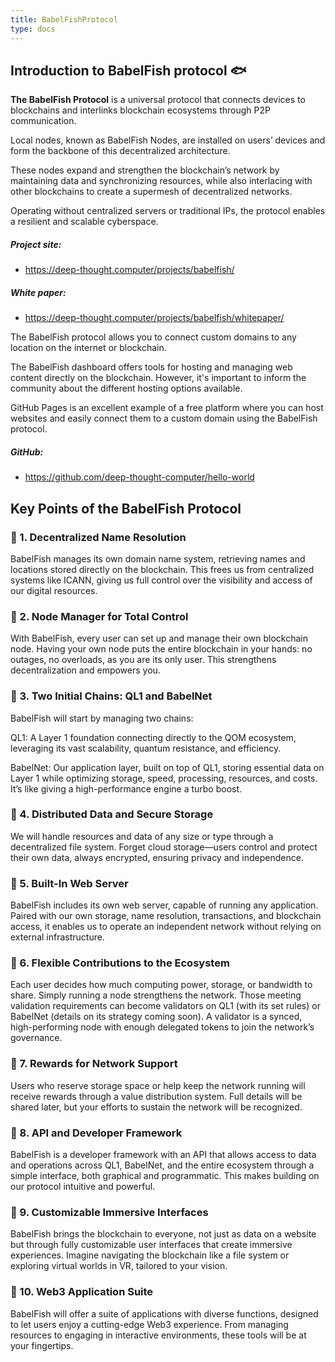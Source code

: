```yaml
---
title: BabelFishProtocol
type: docs
---
```

## Introduction to BabelFish protocol 🐟

**The BabelFish Protocol**  is a universal protocol that connects devices to blockchains and interlinks blockchain ecosystems through P2P communication. 

Local nodes, known as BabelFish Nodes, are installed on users’ devices and form the backbone of this decentralized architecture. 

These nodes expand and strengthen the blockchain’s network by maintaining data and synchronizing resources, while also interlacing with other blockchains to create a supermesh of decentralized networks. 

Operating without centralized servers or traditional IPs, the protocol enables a resilient and scalable cyberspace.

##### **Project site:**
- https://deep-thought.computer/projects/babelfish/

##### **White paper:**
- https://deep-thought.computer/projects/babelfish/whitepaper/


The BabelFish protocol allows you to connect custom domains to any location on the internet or blockchain.

The BabelFish dashboard offers tools for hosting and managing web content directly on the blockchain. However, it's important to inform the community about the different hosting options available.

GitHub Pages is an excellent example of a free platform where you can host websites and easily connect them to a custom domain using the BabelFish protocol.

##### **GitHub:** 
- https://github.com/deep-thought-computer/hello-world


## Key Points of the BabelFish Protocol


### 💾 1. Decentralized Name Resolution

BabelFish manages its own domain name system, retrieving names and locations stored directly on the blockchain. This frees us from centralized systems like ICANN, giving us full control over the visibility and access of our digital resources.


### 💾 2. Node Manager for Total Control

With BabelFish, every user can set up and manage their own blockchain node. Having your own node puts the entire blockchain in your hands: no outages, no overloads, as you are its only user. This strengthens decentralization and empowers you.


### 💾 3. Two Initial Chains: QL1 and BabelNet

BabelFish will start by managing two chains:

QL1: A Layer 1 foundation connecting directly to the QOM ecosystem, leveraging its vast scalability, quantum resistance, and efficiency.

BabelNet: Our application layer, built on top of QL1, storing essential data on Layer 1 while optimizing storage, speed, processing, resources, and costs. It’s like giving a high-performance engine a turbo boost.


### 💾 4. Distributed Data and Secure Storage

We will handle resources and data of any size or type through a decentralized file system. Forget cloud storage—users control and protect their own data, always encrypted, ensuring privacy and independence.


### 💾 5. Built-In Web Server

BabelFish includes its own web server, capable of running any application. Paired with our own storage, name resolution, transactions, and blockchain access, it enables us to operate an independent network without relying on external infrastructure.


### 💾 6. Flexible Contributions to the Ecosystem

Each user decides how much computing power, storage, or bandwidth to share. Simply running a node strengthens the network. Those meeting validation requirements can become validators on QL1 (with its set rules) or BabelNet (details on its strategy coming soon). A validator is a synced, high-performing node with enough delegated tokens to join the network’s governance.


### 💾 7. Rewards for Network Support

Users who reserve storage space or help keep the network running will receive rewards through a value distribution system. Full details will be shared later, but your efforts to sustain the network will be recognized.


### 💾 8. API and Developer Framework

BabelFish is a developer framework with an API that allows access to data and operations across QL1, BabelNet, and the entire ecosystem through a simple interface, both graphical and programmatic. This makes building on our protocol intuitive and powerful.


### 💾 9. Customizable Immersive Interfaces

BabelFish brings the blockchain to everyone, not just as data on a website but through fully customizable user interfaces that create immersive experiences. Imagine navigating the blockchain like a file system or exploring virtual worlds in VR, tailored to your vision.


### 💾 10. Web3 Application Suite

BabelFish will offer a suite of applications with diverse functions, designed to let users enjoy a cutting-edge Web3 experience. From managing resources to engaging in interactive environments, these tools will be at your fingertips.

